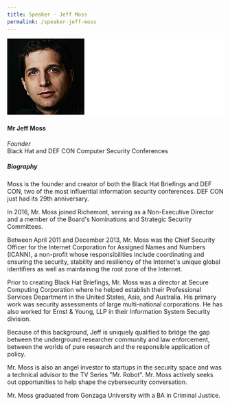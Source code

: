 ```yaml
---
title: Speaker - Jeff Moss
permalink: /speaker-jeff-moss
---
```


![Jeff Moss](/images/speakers/Jeff-Moss.jpg)

#### **Mr Jeff Moss**

*Founder*  
Black Hat and DEF CON Computer Security Conferences

##### **Biography**

Moss is the founder and creator of both the Black Hat Briefings and DEF CON, two of the most influential information security conferences. DEF CON just had its 29th anniversary.

In 2016, Mr. Moss joined Richemont, serving as a Non-Executive Director and a member of the Board's Nominations and Strategic Security Committees. 

Between April 2011 and December 2013, Mr. Moss was the Chief Security Officer for the Internet Corporation for Assigned Names and Numbers (ICANN), a non-profit whose responsibilities include coordinating and ensuring the security, stability and resiliency of the Internet's unique global identifiers as well as maintaining the root zone of the Internet.

Prior to creating Black Hat Briefings, Mr. Moss was a director at Secure Computing Corporation where he helped establish their Professional Services Department in the United States, Asia, and Australia. His primary work was security assessments of large multi-national corporations. He has also worked for Ernst & Young, LLP in their Information System Security division. 

Because of this background, Jeff is uniquely qualified to bridge the gap between the underground researcher community and law enforcement, between the worlds of pure research and the responsible application of policy. 

Mr. Moss is also an angel investor to startups in the security space and was a technical advisor to the TV Series "Mr. Robot". Mr. Moss actively seeks out opportunities to help shape the cybersecurity conversation. 

Mr. Moss graduated from Gonzaga University with a BA in Criminal Justice.